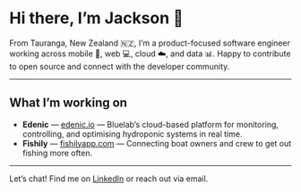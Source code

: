 # Hi there, I’m Jackson 👋

From Tauranga, New Zealand 🇳🇿, I’m a product-focused software engineer working across mobile 📱, web 💻, cloud ☁️, and data 📊. Happy to contribute to open source and connect with the developer community.

---

## What I’m working on

* **Edenic** — [edenic.io](https://edenic.io) — Bluelab’s cloud-based platform for monitoring, controlling, and optimising hydroponic systems in real time.
* **Fishily** — [fishilyapp.com](https://fishilyapp.com) — Connecting boat owners and crew to get out fishing more often.

---

Let’s chat! Find me on [LinkedIn](https://linkedin.com/in/jbcurrie) or reach out via email.
